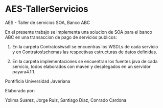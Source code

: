 # AES-TallerServicios

AES - Taller de servicios SOA, Banco ABC

En el presente trabajo se implementa una solucion de SOA para el banco ABC en una transaccion de pago de servicios publicos:

1. En la carpeta Contratos\wsdl se encuentras los WSDLs de cada servicio y en Contratos\schemas las 
respectivas estructuras de datos definidas.

2. En la carpeta implementaciones se encuentran los fuentes java de cada servicio, todos 
elaborados con maven y desplegados en un servidor payara4.1.1.


Pontificia Universidad Javeriana

Elaborado por:

Yolima Suarez,
Jorge Ruiz,
Santiago Diaz,
Conrado Cardona